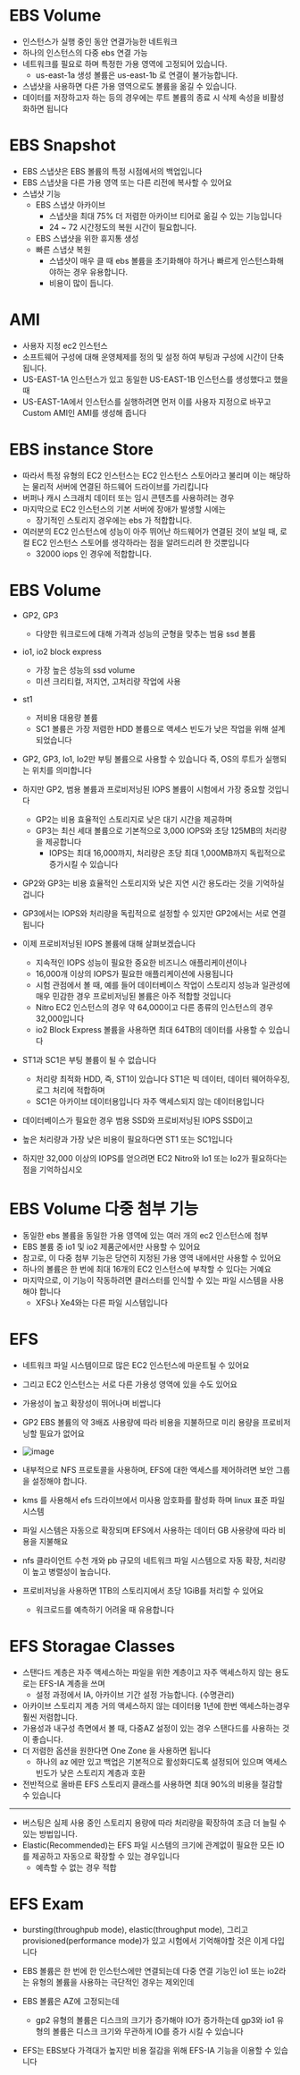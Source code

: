 # EBS Volume
- 인스턴스가 실행 중인 동안 연결가능한 네트워크
- 하나의 인스턴스의 다중 ebs 연결 가능
- 네트워크를 필요로 하며 특정한 가용 영역에 고정되어 있습니다.
  - us-east-1a 생성 볼륨은 us-east-1b 로 연결이 불가능합니다.
- 스냅샷을 사용하면 다른 가용 영역으로도 볼륨을 옮길 수 있습니다.
- 데이터를 저장하고자 하는 등의 경우에는 루트 볼륨의 종료 시 삭제 속성을 비활성화하면 됩니다

# EBS Snapshot 
- EBS 스냅샷은 EBS 볼륨의 특정 시점에서의 백업입니다
- EBS 스냅샷을 다른 가용 영역 또는 다른 리전에 복사할 수 있어요
- 스냅샷 기능 
  - EBS 스냅샷 아카이브
    - 스냅샷을 최대 75% 더 저렴한 아카이브 티어로 옮길 수 있는 기능입니다
    - 24 ~ 72 시간정도의 복원 시간이 필요합니다. 
  - EBS 스냅샷을 위한 휴지통 생성
  - 빠른 스냅샷 복원
      - 스냅샷이 매우 클 때 ebs 볼륨을 초기화해야 하거나 빠르게 인스턴스화해야하는 경우 유용합니다.
      - 비용이 많이 듭니다. 
# AMI 
- 사용자 지정 ec2 인스턴스
- 소프트웨어 구성에 대해 운영체제를 정의 및 설정 하여 부팅과 구성에 시간이 단축됩니다.
- US-EAST-1A 인스턴스가 있고 동일한 US-EAST-1B 인스턴스를 생성했다고 했을 때
- US-EAST-1A에서 인스턴스를 실행하려면 먼저 이를 사용자 지정으로 바꾸고 Custom AMI인 AMI를 생성해 줍니다

# EBS instance Store
- 따라서 특정 유형의 EC2 인스턴스는 EC2 인스턴스 스토어라고 불리며 이는 해당하는 물리적 서버에 연결된 하드웨어 드라이브를 가리킵니다
- 버퍼나 캐시 스크래치 데이터 또는 임시 콘텐츠를 사용하려는 경우
- 마지막으로 EC2 인스턴스의 기본 서버에 장애가 발생할 시에는
  - 장기적인 스토리지 경우에는 ebs 가 적합합니다. 
- 여러분의 EC2 인스턴스에 성능이 아주 뛰어난 하드웨어가 연결된 것이 보일 때, 로컬 EC2 인스턴스 스토어를 생각하라는 점을 알려드리려 한 것뿐입니다
  - 32000 iops 인 경우에 적합합니다.
 
# EBS Volume
- GP2, GP3
  - 다양한 워크로드에 대해 가격과 성능의 군형을 맞추는 범융 ssd 볼륨
- io1, io2 block express
  - 가장 높은 성능의 ssd volume
  - 미션 크리티컬, 저지연, 고처리량 작업에 사용
- st1
  - 저비용 대용량 볼륨
  - SC1 볼륨은 가장 저렴한 HDD 볼륨으로 액세스 빈도가 낮은 작업을 위해 설계되었습니다

- GP2, GP3, Io1, Io2만 부팅 볼륨으로 사용할 수 있습니다 즉, OS의 루트가 실행되는 위치를 의미합니다
- 하지만 GP2, 범용 볼륨과 프로비저닝된 IOPS 볼륨이 시험에서 가장 중요할 것입니다
  - GP2는 비용 효율적인 스토리지로 낮은 대기 시간을 제공하며
  - GP3는 최신 세대 볼륨으로 기본적으로 3,000 IOPS와 초당 125MB의 처리량을 제공합니다
    - IOPS는 최대 16,000까지, 처리량은 초당 최대 1,000MB까지 독립적으로 증가시킬 수 있습니다

- GP2와 GP3는 비용 효율적인 스토리지와 낮은 지연 시간 용도라는 것을 기억하실 겁니다
- GP3에서는 IOPS와 처리량을 독립적으로 설정할 수 있지만 GP2에서는 서로 연결됩니다

- 이제 프로비저닝된 IOPS 볼륨에 대해 살펴보겠습니다
  - 지속적인 IOPS 성능이 필요한 중요한 비즈니스 애플리케이션이나
  - 16,000개 이상의 IOPS가 필요한 애플리케이션에 사용됩니다
  - 시험 관점에서 볼 때, 예를 들어 데이터베이스 작업이 스토리지 성능과 일관성에 매우 민감한 경우 프로비저닝된 볼륨은 아주 적합할 것입니다
  - Nitro EC2 인스턴스의 경우 약 64,000이고 다른 종류의 인스턴스의 경우 32,000입니다
  - io2 Block Express 볼륨을 사용하면 최대 64TB의 데이터를 사용할 수 있습니다

- ST1과 SC1은 부팅 볼륨이 될 수 없습니다
  - 처리량 최적화 HDD, 즉, ST1이 있습니다 ST1은 빅 데이터, 데이터 웨어하우징, 로그 처리에 적합하며
  - SC1은 아카이브 데이터용입니다 자주 액세스되지 않는 데이터용입니다

- 데이터베이스가 필요한 경우 범용 SSD와 프로비저닝된 IOPS SSD이고
- 높은 처리량과 가장 낮은 비용이 필요하다면 ST1 또는 SC1입니다
- 하지만 32,000 이상의 IOPS를 얻으려면 EC2 Nitro와 Io1 또는 Io2가 필요하다는 점을 기억하십시오

# EBS Volume 다중 첨부 기능
- 동일한 ebs 볼륨을 동일한 가용 영역에 있는 여러 개의 ec2 인스턴스에 첨부 
- EBS 볼륨 중 io1 및 io2 제품군에서만 사용할 수 있어요
- 참고로, 이 다중 첨부 기능은 당연히 지정된 가용 영역 내에서만 사용할 수 있어요
- 하나의 볼륨은 한 번에 최대 16개의 EC2 인스턴스에 부착할 수 있다는 거예요
- 마지막으로, 이 기능이 작동하려면 클러스터를 인식할 수 있는 파일 시스템을 사용해야 합니다
  - XFS나 Xe4와는 다른 파일 시스템입니다


# EFS
- 네트워크 파일 시스템이므로 많은 EC2 인스턴스에 마운트될 수 있어요
- 그리고 EC2 인스턴스는 서로 다른 가용성 영역에 있을 수도 있어요
- 가용성이 높고 확장성이 뛰어나며 비쌉니다
- GP2 EBS 볼륨의 약 3배죠 사용량에 따라 비용을 지불하므로 미리 용량을 프로비저닝할 필요가 없어요
- ![image](https://github.com/user-attachments/assets/3215c4b4-11d9-4c1f-83e4-147781adea3a)

- 내부적으로 NFS 프로토콜을 사용하며, EFS에 대한 액세스를 제어하려면 보안 그룹을 설정해야 합니다.
- kms 를 사용해서 efs 드라이브에서 미사용 암호화를 활성화 하며 linux 표준 파일 시스템
- 파일 시스템은 자동으로 확장되며 EFS에서 사용하는 데이터 GB 사용량에 따라 비용을 지불해요
- nfs 클라이언트 수천 개와 pb 규모의 네트워크 파일 시스템으로 자동 확장, 처리량이 높고 병렬성이 높습니다. 

- 프로비저닝을 사용하면 1TB의 스토리지에서 초당 1GiB를 처리할 수 있어요
  - 워크로드를 예측하기 어려울 때 유용합니다

# EFS Storagae Classes
- 스탠다드 계층은 자주 액세스하는 파일을 위한 계층이고 자주 액세스하지 않는 용도로는 EFS-IA 계층을 쓰며
  - 설정 과정에서 IA, 아카이브 기간 설정 가능합니다. (수명관리)
- 아카이브 스토리지 계층 거의 액세스하지 않는 데이터용 1년에 한번 액세스하는경우 훨씬 저렴합니다.
- 가용성과 내구성 측면에서 볼 때, 다중AZ 설정이 있는 경우 스탠다드를 사용하는 것이 좋습니다.
- 더 저렴한 옵션을 원한다면 One Zone 을 사용하면 됩니다
  - 하나의 az 에만 있고 백업은 기본적으로 활성화디도록 설정되어 있으며 액세스 빈도가 낮은 스토리지 계층과 호환
- 전반적으로 올바른 EFS 스토리지 클래스를 사용하면 최대 90%의 비용을 절감할 수 있습니다

---

- 버스팅은 실제 사용 중인 스토리지 용량에 따라 처리량을 확장하여 조금 더 늘릴 수 있는 방법입니다.
- Elastic(Recommended)는 EFS 파일 시스템의 크기에 관계없이 필요한 모든 IO를 제공하고 자동으로 확장할 수 있는 경우입니다
    - 예측할 수 없는 경우 적합

# EFS Exam
- bursting(throughpub mode), elastic(throughput mode), 그리고 provisioned(performance mode)가 있고 시험에서 기억해야할 것은 이게 다입니다

- EBS 볼륨은 한 번에 한 인스턴스에만 연결되는데 다중 연결 기능인 io1 또는 io2라는 유형의 볼륨을 사용하는 극단적인 경우는 제외인데
- EBS 볼륨은 AZ에 고정되는데
  - gp2 유형의 볼륨은 디스크의 크기가 증가해야 IO가 증가하는데 gp3와 io1 유형의 볼륨은 디스크 크기와 무관하게 IO를 증가 시킬 수 있습니다
- EFS는 EBS보다 가격대가 높지만 비용 절감을 위해 EFS-IA 기능을 이용할 수 있습니다












